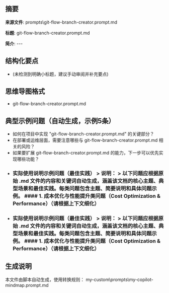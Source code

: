 ## 摘要

**来源文件**: prompts\git-flow-branch-creator.prompt.md

**标题**: git-flow-branch-creator.prompt.md

**简介**: ---

## 结构化要点

- (未检测到明确小标题，建议手动审阅并补充要点)

## 思维导图格式

- git-flow-branch-creator.prompt.md

## 典型示例问题（自动生成，示例5条）

- 如何在项目中实现 "git-flow-branch-creator.prompt.md" 的关键部分？
- 在部署或运维层面，需要注意哪些与 git-flow-branch-creator.prompt.md 相关的风险？
- 如果要扩展 git-flow-branch-creator.prompt.md 的能力，下一步可以优先实现哪些功能？
- ### 实际使用说明示例问题（最佳实践）  > **说明：** > 以下问题应根据原始 .md 文件的内容和关键词自动生成，涵盖该文档的核心主题、典型场景和最佳实践。每类问题包含主题、简要说明和具体问题示例。  #### 1. 成本优化与性能提升类问题（Cost Optimization & Performance）（请根据上下文细化）
- ### 实际使用说明示例问题（最佳实践）  > **说明：** > 以下问题应根据原始 .md 文件的内容和关键词自动生成，涵盖该文档的核心主题、典型场景和最佳实践。每类问题包含主题、简要说明和具体问题示例。  #### 1. 成本优化与性能提升类问题（Cost Optimization & Performance）（请根据上下文细化）

## 生成说明

本文件由脚本自动生成，使用转换规则： my-custom\prompts\my-copilot-mindmap.prompt.md
